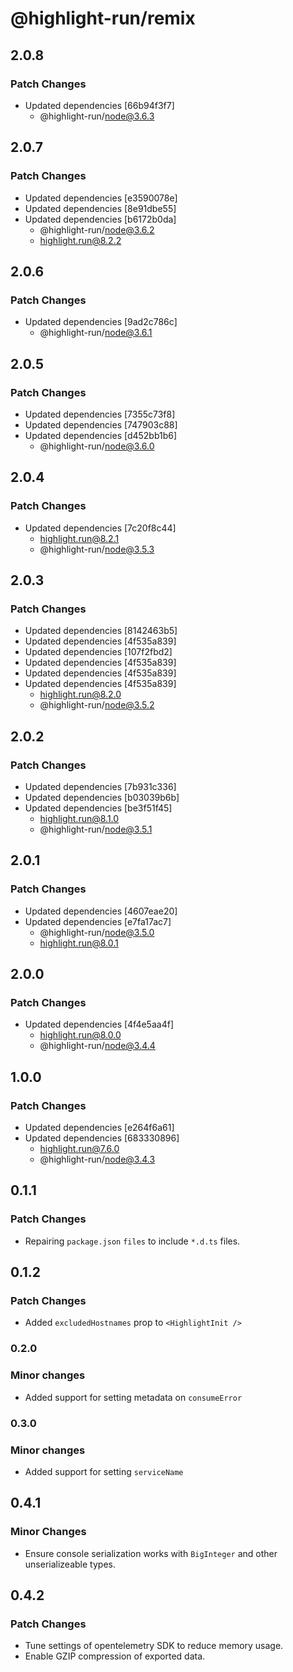 # @highlight-run/remix

## 2.0.8

### Patch Changes

-   Updated dependencies [66b94f3f7]
    -   @highlight-run/node@3.6.3

## 2.0.7

### Patch Changes

-   Updated dependencies [e3590078e]
-   Updated dependencies [8e91dbe55]
-   Updated dependencies [b6172b0da]
    -   @highlight-run/node@3.6.2
    -   highlight.run@8.2.2

## 2.0.6

### Patch Changes

-   Updated dependencies [9ad2c786c]
    -   @highlight-run/node@3.6.1

## 2.0.5

### Patch Changes

-   Updated dependencies [7355c73f8]
-   Updated dependencies [747903c88]
-   Updated dependencies [d452bb1b6]
    -   @highlight-run/node@3.6.0

## 2.0.4

### Patch Changes

-   Updated dependencies [7c20f8c44]
    -   highlight.run@8.2.1
    -   @highlight-run/node@3.5.3

## 2.0.3

### Patch Changes

-   Updated dependencies [8142463b5]
-   Updated dependencies [4f535a839]
-   Updated dependencies [107f2fbd2]
-   Updated dependencies [4f535a839]
-   Updated dependencies [4f535a839]
-   Updated dependencies [4f535a839]
    -   highlight.run@8.2.0
    -   @highlight-run/node@3.5.2

## 2.0.2

### Patch Changes

-   Updated dependencies [7b931c336]
-   Updated dependencies [b03039b6b]
-   Updated dependencies [be3f51f45]
    -   highlight.run@8.1.0
    -   @highlight-run/node@3.5.1

## 2.0.1

### Patch Changes

-   Updated dependencies [4607eae20]
-   Updated dependencies [e7fa17ac7]
    -   @highlight-run/node@3.5.0
    -   highlight.run@8.0.1

## 2.0.0

### Patch Changes

-   Updated dependencies [4f4e5aa4f]
    -   highlight.run@8.0.0
    -   @highlight-run/node@3.4.4

## 1.0.0

### Patch Changes

-   Updated dependencies [e264f6a61]
-   Updated dependencies [683330896]
    -   highlight.run@7.6.0
    -   @highlight-run/node@3.4.3

## 0.1.1

### Patch Changes

-   Repairing `package.json` `files` to include `*.d.ts` files.

## 0.1.2

### Patch Changes

-   Added `excludedHostnames` prop to `<HighlightInit />`

### 0.2.0

### Minor changes

-   Added support for setting metadata on `consumeError`

### 0.3.0

### Minor changes

-   Added support for setting `serviceName`

## 0.4.1

### Minor Changes

-   Ensure console serialization works with `BigInteger` and other unserializeable types.

## 0.4.2

### Patch Changes

-   Tune settings of opentelemetry SDK to reduce memory usage.
-   Enable GZIP compression of exported data.
